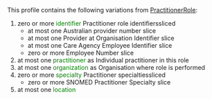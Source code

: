 This profile contains the following variations from [PractitionerRole](http://hl7.org/fhir/STU3/PractitionerRole):

1. zero or more <span style='color:green'>identifier</span> Practitioner role identifierssliced
   * at most one Australian provider number slice
   * at most one Provider at Organisation Identifier slice
   * at most one Care Agency Employee Identifier slice
   * zero or more Employee Number slice
1. at most one <span style='color:green'>practitioner</span> as Individual practitioner in this role
1. at most one <span style='color:green'>organization</span> as Organisation where role is performed
1. zero or more <span style='color:green'>specialty</span> Practitioner specialtiessliced
   * zero or more SNOMED Practitioner Specialty slice
1. at most one <span style='color:green'>location</span> 
